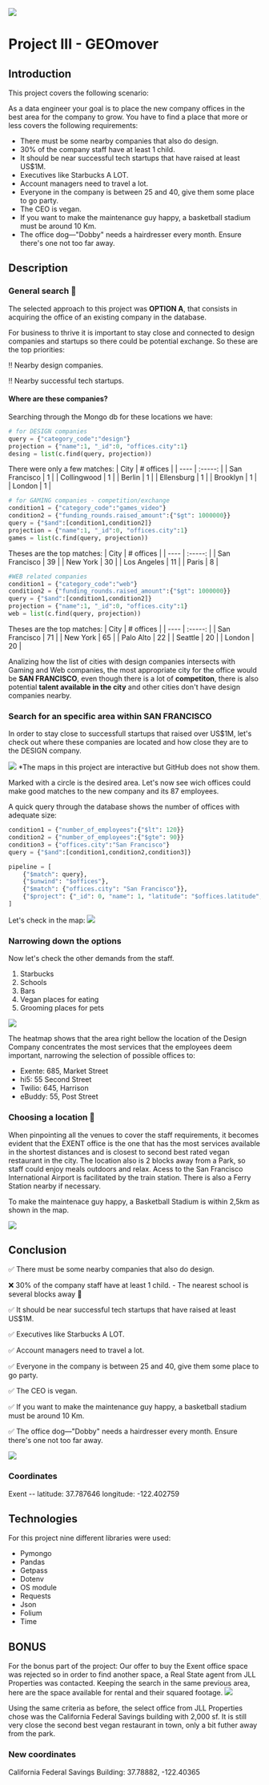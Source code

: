 ![](https://homebay.com/wp-content/uploads/2023/03/13d96670-27b2-11ed-b52d-a3f33977cd87-Shutterstock1324591286-1024x576.jpg)
# Project III - GEOmover

## Introduction

This project covers the following scenario:

As a data engineer your goal is to place the new company offices in the best area for the company to grow. You have to find a place that more or less covers the following requirements:

- There must be some nearby companies that also do design.
- 30% of the company staff have at least 1 child.
- It should be near successful tech startups that have raised at least US$1M.
- Executives like Starbucks A LOT.
- Account managers need to travel a lot.
- Everyone in the company is between 25 and 40, give them some place to go party.
- The CEO is vegan.
- If you want to make the maintenance guy happy, a basketball stadium must be around 10 Km.
- The office dog—"Dobby" needs a hairdresser every month. Ensure there's one not too far away.

## Description
### General search :compass:
The selected approach to this project was **OPTION A**, that consists in acquiring the office of an existing company in the database.

For business to thrive it is important to stay close and connected to design companies and startups so there could be potential exchange. So these are the top priorities:

:bangbang: Nearby design companies.

:bangbang: Nearby successful tech startups.

#### Where are these companies?
Searching through the Mongo db for these locations we have:

```python
# for DESIGN companies
query = {"category_code":"design"}
projection = {"name":1, "_id":0, "offices.city":1}
desing = list(c.find(query, projection))
```
There were only a few matches:
| City | # offices |
| ---- | :-----: |
| San Francisco | 1 |
| Collingwood   | 1 |
| Berlin        | 1 |
| Ellensburg    | 1 |
| Brooklyn      | 1 |
| London        | 1 |


```python
# for GAMING companies - competition/exchange
condition1 = {"category_code":"games_video"}
condition2 = {"funding_rounds.raised_amount":{"$gt": 1000000}}
query = {"$and":[condition1,condition2]}
projection = {"name":1, "_id":0, "offices.city":1}
games = list(c.find(query, projection))
```
Theses are the top matches:
| City | # offices |
| ---- | :-----: |
| San Francisco | 39 |
| New York      | 30 |
| Los Angeles   | 11 |
| Paris         | 8 |



```python
#WEB related companies 
condition1 = {"category_code":"web"}
condition2 = {"funding_rounds.raised_amount":{"$gt": 1000000}}
query = {"$and":[condition1,condition2]}
projection = {"name":1, "_id":0, "offices.city":1}
web = list(c.find(query, projection))
```
Theses are the top matches:
| City | # offices |
| ---- | :-----: |
| San Francisco | 71 |
| New York      | 65 |
| Palo Alto     | 22 |
| Seattle       | 20 |
| London       | 20 |

Analizing how the list of cities with design companies intersects with Gaming and Web companies, the most appropriate city for the office would be **SAN FRANCISCO**, even though there is a lot of **competiton**, there is also potential **talent available in the city** and other cities don't have design companies nearby.

### Search for an specific area within SAN FRANCISCO
In order to stay close to successfull startups that raised over US$1M, let's check out where these companies are located and how close they are to the DESIGN company.

![](image/Desired_area.jpg)
*The maps in this project are interactive but GitHub does not show them.


Marked with a circle is the desired area. Let's now see wich offices could make good matches to the new company and its 87 employees.

A quick query through the database shows the number of offices with adequate size:
``` python
condition1 = {"number_of_employees":{"$lt": 120}}
condition2 = {"number_of_employees":{"$gte": 90}}
condition3 = {"offices.city":"San Francisco"}
query = {"$and":[condition1,condition2,condition3]}

pipeline = [
    {"$match": query},
    {"$unwind": "$offices"},
    {"$match": {"offices.city": "San Francisco"}},
    {"$project": {"_id": 0, "name": 1, "latitude": "$offices.latitude", "longitude": "$offices.longitude", "address": "$offices.address1"}}
]
```
Let's check in the map:
![](image/possible_offices.jpg)


### Narrowing down the options
Now let's check the other demands from the staff.
1. Starbucks
2. Schools
3. Bars
4. Vegan places for eating 
5. Grooming places for pets

![](image/most_relevant_area_heatmap.jpg)


The heatmap shows that the area right bellow the location of the Design Company concentrates the most services that the employees deem important, narrowing the selection of possible offices to:
 - Exente: 685, Market Street
 - hi5: 55 Second Street
 - Twilio: 645, Harrison
 - eBuddy: 55, Post Street

### Choosing a location :pushpin:

When pinpointing all the venues to cover the staff requirements, it becomes evident that the EXENT office is the one that has the most services available in the shortest distances and is closest to second best rated vegan restaurant in the city. The location also is 2 blocks away from a Park, so staff could enjoy meals outdoors and relax. Acess to the San Francisco International Airport is facilitated by the train station. There is also a Ferry Station nearby if necessary.

To make the maintenace guy happy, a Basketball Stadium is within 2,5km as shown in the map.

![](image/final_plot.jpg)

## Conclusion

:white_check_mark: There must be some nearby companies that also do design.

:x: 30% of the company staff have at least 1 child. - The nearest school is several blocks away :pleading_face:

:white_check_mark: It should be near successful tech startups that have raised at least US$1M.

:white_check_mark: Executives like Starbucks A LOT.

:white_check_mark: Account managers need to travel a lot.

:white_check_mark: Everyone in the company is between 25 and 40, give them some place to go party.

:white_check_mark: The CEO is vegan.

:white_check_mark: If you want to make the maintenance guy happy, a basketball stadium must be around 10 Km.

:white_check_mark: The office dog—"Dobby" needs a hairdresser every month. Ensure there's one not too far away.

![](https://i.pinimg.com/originals/1c/b0/5e/1cb05ecc2f4f17013e6d574834044585.jpg)


### Coordinates
Exent -- 
latitude: 37.787646
longitude: -122.402759

## Technologies
For this project nine different libraries were used:
- Pymongo
- Pandas
- Getpass
- Dotenv
- OS module
- Requests
- Json
- Folium
- Time

## BONUS
For the bonus part of the project: Our offer to buy the Exent office space was rejected so in order to find another space, a Real State agent from JLL Properties was contacted. Keeping the search in the same previous area, here are the space available for rental and their squared footage.
![](image/Bonus.png)

Using the same criteria as before, the select office from JLL Properties chose was the California Federal Savings building with 2,000 sf. It is still very close the second best vegan restaurant in town, only a bit futher away from the park. 

### New coordinates
California Federal Savings Building: 37.78882, -122.40365